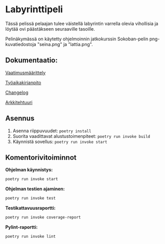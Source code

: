# Labyrinttipeli

Tässä pelissä pelaajan tulee väistellä labyrintin varrella olevia vihollisia ja löytää ovi päästäkseen seuraaville tasoille.

Pelinäkymässä on käytetty ohjelmoinnin jatkokurssin Sokoban-pelin png-kuvatiedostoja "seina.png" ja "lattia.png". 


## Dokumentaatio:

[Vaatimusmäärittely](https://github.com/laurelcrelia/ot-harjoitustyo/blob/master/dokumentaatio/vaatimusmaarittely.md)

[Työaikakirjanpito](https://github.com/laurelcrelia/ot-harjoitustyo/blob/master/dokumentaatio/tuntikirjanpito.md)

[Changelog](https://github.com/laurelcrelia/ot-harjoitustyo/blob/master/dokumentaatio/changelog.md)

[Arkkitehtuuri](https://github.com/laurelcrelia/ot-harjoitustyo/blob/master/dokumentaatio/arkkitehtuuri.md)

## Asennus

1. Asenna riippuvuudet:
```poetry install```
2. Suorita vaadittavat alustustoimenpiteet:
```poetry run invoke build```
3. Käynnistä sovellus:
```poetry run invoke start```

## Komentorivitoiminnot

**Ohjelman käynnistys:**
```bash
poetry run invoke start
```

**Ohjelman testien ajaminen:**
```bash
poetry run invoke test
```

**Testikattavuusraportti:**
``` bash
poetry run invoke coverage-report
```

**Pylint-raportti:**
```bash
poetry run invoke lint
```


